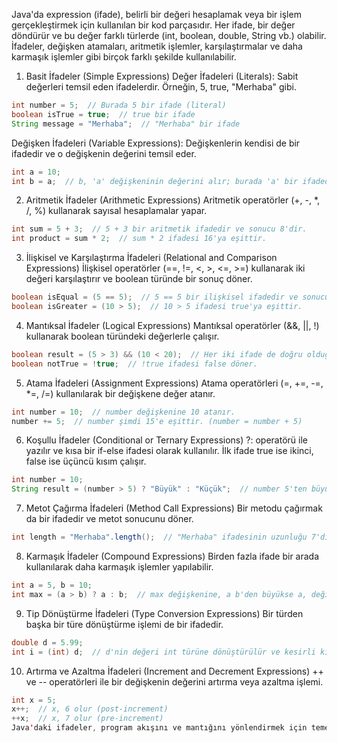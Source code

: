 Java'da expression (ifade), belirli bir değeri hesaplamak veya bir işlem gerçekleştirmek için kullanılan bir kod parçasıdır. Her ifade, bir değer döndürür ve bu değer farklı türlerde (int, boolean, double, String vb.) olabilir. İfadeler, değişken atamaları, aritmetik işlemler, karşılaştırmalar ve daha karmaşık işlemler gibi birçok farklı şekilde kullanılabilir.

1. Basit İfadeler (Simple Expressions)
Değer İfadeleri (Literals): Sabit değerleri temsil eden ifadelerdir. Örneğin, 5, true, "Merhaba" gibi.

```java
int number = 5;  // Burada 5 bir ifade (literal)
boolean isTrue = true;  // true bir ifade
String message = "Merhaba";  // "Merhaba" bir ifade
```
Değişken İfadeleri (Variable Expressions): Değişkenlerin kendisi de bir ifadedir ve o değişkenin değerini temsil eder.

```java
int a = 10;
int b = a;  // b, 'a' değişkeninin değerini alır; burada 'a' bir ifadedir.
```
2. Aritmetik İfadeler (Arithmetic Expressions)
Aritmetik operatörler (+, -, *, /, %) kullanarak sayısal hesaplamalar yapar.

```java
int sum = 5 + 3;  // 5 + 3 bir aritmetik ifadedir ve sonucu 8'dir.
int product = sum * 2;  // sum * 2 ifadesi 16'ya eşittir.
```

3. İlişkisel ve Karşılaştırma İfadeleri (Relational and Comparison Expressions)
İlişkisel operatörler (==, !=, <, >, <=, >=) kullanarak iki değeri karşılaştırır ve boolean türünde bir sonuç döner.

```java
boolean isEqual = (5 == 5);  // 5 == 5 bir ilişkisel ifadedir ve sonucu true'dur.
boolean isGreater = (10 > 5);  // 10 > 5 ifadesi true'ya eşittir.
```

4. Mantıksal İfadeler (Logical Expressions)
Mantıksal operatörler (&&, ||, !) kullanarak boolean türündeki değerlerle çalışır.

```java
boolean result = (5 > 3) && (10 < 20);  // Her iki ifade de doğru olduğundan sonuç true'dur.
boolean notTrue = !true;  // !true ifadesi false döner.
```

5. Atama İfadeleri (Assignment Expressions)
Atama operatörleri (=, +=, -=, *=, /=) kullanılarak bir değişkene değer atanır.

```java
int number = 10;  // number değişkenine 10 atanır.
number += 5;  // number şimdi 15'e eşittir. (number = number + 5)
```

6. Koşullu İfadeler (Conditional or Ternary Expressions)
?: operatörü ile yazılır ve kısa bir if-else ifadesi olarak kullanılır. İlk ifade true ise ikinci, false ise üçüncü kısım çalışır.

```java
int number = 10;
String result = (number > 5) ? "Büyük" : "Küçük";  // number 5'ten büyük olduğu için sonuç "Büyük" olacaktır.
```

7. Metot Çağırma İfadeleri (Method Call Expressions)
Bir metodu çağırmak da bir ifadedir ve metot sonucunu döner.

```java
int length = "Merhaba".length();  // "Merhaba" ifadesinin uzunluğu 7'dir.
```

8. Karmaşık İfadeler (Compound Expressions)
Birden fazla ifade bir arada kullanılarak daha karmaşık işlemler yapılabilir.

```java
int a = 5, b = 10;
int max = (a > b) ? a : b;  // max değişkenine, a b'den büyükse a, değilse b atanır.
```

9. Tip Dönüştürme İfadeleri (Type Conversion Expressions)
Bir türden başka bir türe dönüştürme işlemi de bir ifadedir.

```java
double d = 5.99;
int i = (int) d;  // d'nin değeri int türüne dönüştürülür ve kesirli kısmı atılır. i = 5 olur.
```

10. Artırma ve Azaltma İfadeleri (Increment and Decrement Expressions)
++ ve -- operatörleri ile bir değişkenin değerini artırma veya azaltma işlemi.

```java
int x = 5;
x++;  // x, 6 olur (post-increment)
++x;  // x, 7 olur (pre-increment)
Java'daki ifadeler, program akışını ve mantığını yönlendirmek için temel yapı taşlarıdır ve genellikle if, for, while gibi kontrol yapılarıyla birlikte kullanılırlar. Bu yapılar, programlama dilinin esnekliğini ve işlevselliğini artırır.
```
